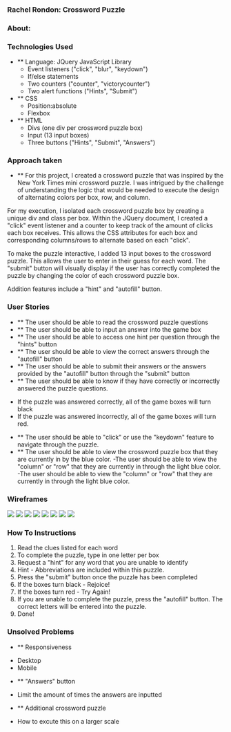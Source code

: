 
### Rachel Rondon: Crossword Puzzle
### About:

### Technologies Used
* ** Language: JQuery JavaScript Library 
  - Event listeners ("click", "blur", "keydown")
  - If/else statements
  - Two counters ("counter", "victorycounter")
  - Two alert functions ("Hints", "Submit")
* ** CSS 
  - Position:absolute
  - Flexbox 
* ** HTML 
  - Divs (one div per crossword puzzle box)
  - Input (13 input boxes)
  - Three buttons ("Hints", "Submit", "Answers")

### Approach taken
* ** For this project, I created a crossword puzzle that was inspired by the New York Times mini crossword puzzle. I was intrigued by the challenge of understanding the logic that would be needed to execute the design of alternating colors per box, row, and column. 

For my execution, I isolated each crossword puzzle box by creating a unique div and class per box. Within the JQuery document, I created a "click" event listener and a counter to keep track of the amount of clicks each box receives. This allows the CSS attributes for each box and corresponding columns/rows to alternate based on each "click". 

To make the puzzle interactive, I added 13 input boxes to the crossword puzzle. This allows the user to enter in their guess for each word. The "submit" button will visually display if the user has correctly completed the puzzle by changing the color of each crossword puzzle box. 

Addition features include a "hint" and "autofill" button. 

### User Stories 
* ** The user should be able to read the crossword puzzle questions
* ** The user should be able to input an answer into the game box
* ** The user should be able to access one hint per question through the "hints" button
* ** The user should be able to view the correct answers through the "autofill" button
* ** The user should be able to submit their answers or the answers provided by the "autofill" button through the "submit" button
* ** The user should be able to know if they have correctly or incorrectly answered the puzzle questions. 
- If the puzzle was answered correctly, all of the game boxes will turn black
- If the puzzle was answered incorrectly, all of the game boxes will turn red. 
* ** The user should be able to "click" or use the "keydown" feature to navigate through the puzzle. 
* ** The user should be able to view the crossword puzzle box that they are currently in by the blue color.
-The user should be able to view the "column" or "row" that they are currently in through the light blue color.
-The user should be able to view the "column" or "row" that they are currently in through the light blue color. 

### Wireframes
<img src="Wireframe1.pdf">
<img src="Wireframe2.pdf">
<img src="Wireframe3.pdf">
<img src="Wireframe4.jpg">
<img src="Wireframe5.jpg">
<img src="Wireframe6.jpg">
<img src="Wireframe7.jpg">
<img src="Wireframe8.pdf">

### How To Instructions
1. Read the clues listed for each word
2. To complete the puzzle, type in one letter per box 
3. Request a "hint" for any word that you are unable to identify
4. Hint - Abbreviations are included within this puzzle.
5. Press the "submit" button once the puzzle has been completed 
6. If the boxes turn black - Rejoice! 
7. If the boxes turn red - Try Again! 
8. If you are unable to complete the puzzle, press the "autofill" button. The correct letters will be entered into the puzzle.
9. Done!  

### Unsolved Problems 
* ** Responsiveness 
- Desktop 
- Mobile 
* ** "Answers" button
- Limit the amount of times the answers are inputted
* ** Additional crossword puzzle
- How to excute this on a larger scale





   

